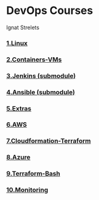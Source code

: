 # DevOps Courses
Ignat Strelets

### [1.Linux](1.Linux)
### [2.Containers-VMs](2.Containers-VMs)
### [3.Jenkins (submodule)](3.Jenkins)
### [4.Ansible (submodule)](4.Ansible)
### [5.Extras](5.Extras)
### [6.AWS](6.AWS)
### [7.Cloudformation-Terraform](7.Cloudformation-Terraform)
### [8.Azure](8.Azure)
### [9.Terraform-Bash](9.Terraform-Bash)
### [10.Monitoring](10.Monitoring)